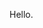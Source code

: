Hello. 
<!---LeagueOfFreeWorlds/LeagueOfFreeWorlds is a ✨ special ✨ repository because its `README.md` (this file) appears on your GitHub profile.
You can click the Preview link to take a look at your changes.
--->
